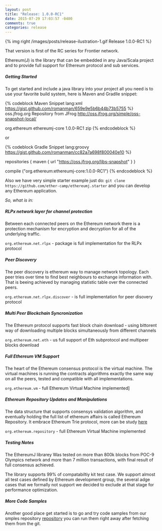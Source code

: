 ```yaml
---
layout: post
title: "Release: 1.0.0-RC1"
date: 2015-07-29 17:03:57 -0400
comments: true
categories: release
---
```


{% img right /images/posts/release-ilustration-1.gif Release 1.0.0-RC1 %}

That version is first of the RC series for Frontier network.

 Ethereum(J) is the library that can be embedded in any Java/Scala project
 and to provide full support for Ethereum protocol and sub services.
 
##### Getting Started
To get started and include a java library into your project all you need is 
to <!--more--> use your favorite build system, here is Maven and Gradlle snippet: 

{% codeblock Maven Snippet lang:xml https://gist.github.com/romanman/659e9e5b6b44b73b5755 %}  
   <repositories>
     <repository>
       <id>oss.jfrog.org</id>
       <name>Repository from JFrog</name>
       <url>http://oss.jfrog.org/simple/oss-snapshot-local/</url>
     </repository>
   </repositories>
 
 
   <dependency>
     <groupId>org.ethereum</groupId>
     <artifactId>ethereumj-core</artifactId>
     <version> 1.0.0-RC1 </version>
     <type>zip</type>
   </dependency>
{% endcodeblock %}     
	 
or	 
 
{% codeblock Gradle Snippet lang:groovy https://gist.github.com/romanman/cc82a7a698f800040e10 %}

   repositories {
     maven {
      url "https://oss.jfrog.org/libs-snapshot"
     }
    }

   compile ("org.ethereum:ethereumj-core:1.0.0-RC1")
{% endcodeblock %}     

Also we have very simple starter example
just do: 
`git clone https://github.com/ether-camp/ethereumj.starter`
and you can develop any Ethereum application.


 *So, what is in:*

##### RLPx network layer for channel protection
  
 Between each connected peers on the Ethereum network 
 there is a protection mechanism for encryption and decryption
 for all of the underlying traffic. 
  
 `org.ethereum.net.rlpx` - package is full implementation for the RLPx protocol
 
##### Peer Discovery 

 The peer discovery is ethereum way to manage network topology. Each peer
 tries over time to find best neighbours to exchange information with.
 That is beeing achieved by managing statistic table over the connected peers.
 
 `org.ethereum.net.rlpx.discover` - is full implementation for peer disovery protocol
 
##### Multi Peer Blockchain Syncronization
	
 The Ethereum protocol supports fast block chain download - using
 bittorent way of downloading multiple blocks simultaneously from different channels
 
 `org.ethereum.net.eth` - us full support of Eth subprotocol and multipeer blocks download

##### Full Ethereum VM Support 

 The heart of the Ethereum consensus protocol is the virtual machine.
 The virtual machines is running the contracts algorithms exactly the 
 same way on all the peers, tested and compatible with all implementations.
 
 `org.ethereum.vm` - full Ethereum Virtual Machine implemented]
	
##### Ethereum Repository Updates and Manipulations
 
 The data structure that supports consensys validation 
 algorithm, and eventually holding the full list of 
 ethereum affairs is called Ethereum Repository. 
 It embrace Ethereum Trie protocol, more can be 
 study [here](/blog/2015/07/05/Ethereum-Trie/)
   
 `org.ethereum.repository` - full Ethereum Virtual Machine implemented
      
##### Testing Notes

 The EthereumJ librarey Was tested on more than 800k blocks from POC-9 Olympics network and more than 7 million transactions, with final result of full consensus achieved.

 The library supports 99% of compatabiltiy kit test case. We support almost all test cases defined by 
 Ethereum development group, the several adge cases that we formally not support we decided to exclude
 at that stage for performance optimization.
 
##### More Code Samples
 
 Another good place get started is to go and try code samples from our smples repository  [repository](https://github.com/ethereum/ethereumj/tree/develop/ethereumj-core/src/main/java/org/ethereum/samples)
 you can run them right away after fetching them from the git.
